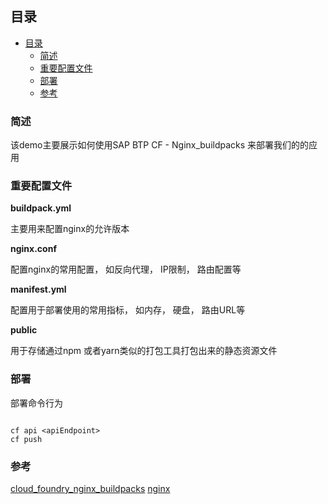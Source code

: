 
## 目录
- [目录](#目录)
  - [简述](#简述)
  - [重要配置文件](#重要配置文件)
  - [部署](#部署)
  - [参考](#参考)
  

### 简述

该demo主要展示如何使用SAP BTP CF - Nginx_buildpacks 来部署我们的的应用

### 重要配置文件

**buildpack.yml**

主要用来配置nginx的允许版本

**nginx.conf**

配置nginx的常用配置， 如反向代理， IP限制， 路由配置等

**manifest.yml**

配置用于部署使用的常用指标， 如内存， 硬盘， 路由URL等

**public**

用于存储通过npm 或者yarn类似的打包工具打包出来的静态资源文件


### 部署


部署命令行为  

```

cf api <apiEndpoint>
cf push 

```

### 参考

[cloud_foundry_nginx_buildpacks](https://docs.cloudfoundry.org/buildpacks/nginx/index.html)
[nginx](https://nginx.org/en/)




